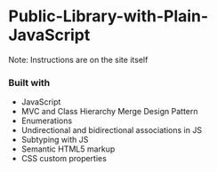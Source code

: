 # Public-Library-with-Plain-JavaScript
Note: Instructions are on the site itself

### Built with

- JavaScript
- MVC and Class Hierarchy Merge Design Pattern
- Enumerations
- Undirectional and bidirectional associations in JS
- Subtyping with JS
- Semantic HTML5 markup
- CSS custom properties

